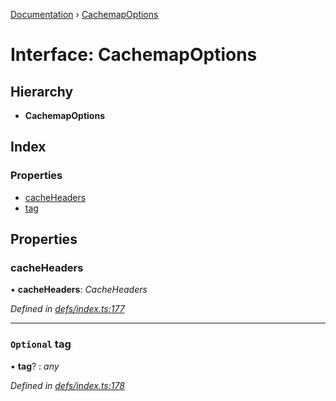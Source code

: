 [Documentation](../README.md) › [CachemapOptions](cachemapoptions.md)

# Interface: CachemapOptions

## Hierarchy

* **CachemapOptions**

## Index

### Properties

* [cacheHeaders](cachemapoptions.md#cacheheaders)
* [tag](cachemapoptions.md#optional-tag)

## Properties

###  cacheHeaders

• **cacheHeaders**: *CacheHeaders*

*Defined in [defs/index.ts:177](https://github.com/badbatch/graphql-box/blob/f8ef82d/packages/cache-manager/src/defs/index.ts#L177)*

___

### `Optional` tag

• **tag**? : *any*

*Defined in [defs/index.ts:178](https://github.com/badbatch/graphql-box/blob/f8ef82d/packages/cache-manager/src/defs/index.ts#L178)*
